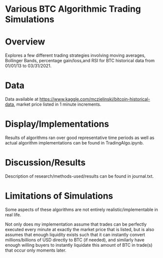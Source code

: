 # Various BTC Algorithmic Trading Simulations

# Overview
Explores a few different trading strategies involving moving averages, Bollinger Bands, percentage gain/loss,and RSI for BTC historical data from 01/01/13 to 03/31/2021.

# Data
Data available at https://www.kaggle.com/mczielinski/bitcoin-historical-data, market price listed in 1 minute increments.

# Display/Implementations
Results of algorithms ran over good representative time periods as well as actual algorithm implementations can be found in TradingAlgo.ipynb.

# Discussion/Results
Description of research/methods-used/results can be found in journal.txt.

# Limitations of Simulations
Some aspects of these algorithms are not entirely realistic/implementable in real life.

Not only does my implementation assume that trades can be perfectly executed every minute at exactly the market price that is listed, but is also assumes that enough liquidity exists such that it can instantly convert millions/billions of USD directly to BTC (if needed), and similarly have enough willing buyers to instantly liquidate this amount of BTC in trade(s) that occur only moments later. 
